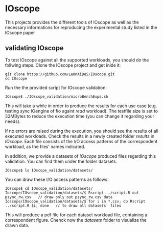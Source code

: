 # IOscope
This projects provides the different tools of IOscope as well as the necessary informations for reproducing the experimental study listed in the IOscope paper 



## validating IOscope
To test IOscope against all the supported workloads, you should do the follwing steps. 
Clone the IOscope project and get inide it: 
```
git clone https://github.com/LeUnAiDeS/IOscope.git
cd IOscope
```

Run the the provided script for IOscope validation: 
```
IOscope$ ./IOscope_validation/microBenchExps.sh
```
This will take a while in order to produce the results for each use case (e.g. testing *sync* IOengine of fio againt *read* workload). The testfile size is set to 32MBytes to reduce the execution time (you can change it regarding your needs).


If no errors are raised during the execution, you should see the results of all executed workloads. Check the results 
in a newly created folder *results* in *IOscope*. Each file consists of the I/O access patterns of the correspondent workload, as the files' names indicated. 

In addition, we provide a datasets of *IOscope* produced files regarding this validation. 
You can find them under the folder datasets.
```
IOscope$ ls IOscope_validation/datasets/
```
You can draw these I/O access patterns as follows:
```
IOscope$ cd IOscope_validation/datasets/
Ioscope/IOscope_validation/datasets/$ Rscript ../script.R out psync_rw.csv   // draw only out psync_rw.csv data
Ioscope/IOscope_validation/datasets/$ for i in *.csv; do Rscript ../script.R $i; done   // to draw all datasets' files
```
This will produce a pdf file for each dataset workload file, containing  a correspondent figure.
Chenck now the *datasets* folder to visualize the drawn data.
